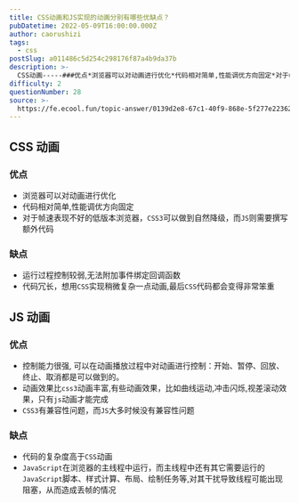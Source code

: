 ```yaml
---
title: CSS动画和JS实现的动画分别有哪些优缺点？
pubDatetime: 2022-05-09T16:00:00.000Z
author: caorushizi
tags:
  - css
postSlug: a011486c5d254c298176f87a4b9da37b
description: >-
  CSS动画-----###优点*浏览器可以对动画进行优化*代码相对简单,性能调优方向固定*对于帧速表现不好的低版本浏览器，`CSS3`可以做到自然降级，而`JS`则需要撰写额外代码###缺点*运行过程
difficulty: 2
questionNumber: 28
source: >-
  https://fe.ecool.fun/topic-answer/0139d2e8-67c1-40f9-868e-5f277e223629?orderBy=updateTime&order=desc&tagId=11
---
```


## CSS 动画

### 优点

- 浏览器可以对动画进行优化
- 代码相对简单,性能调优方向固定
- 对于帧速表现不好的低版本浏览器，`CSS3`可以做到自然降级，而`JS`则需要撰写额外代码

### 缺点

- 运行过程控制较弱,无法附加事件绑定回调函数
- 代码冗长，想用`CSS`实现稍微复杂一点动画,最后`CSS`代码都会变得非常笨重

## JS 动画

### 优点

- 控制能力很强, 可以在动画播放过程中对动画进行控制：开始、暂停、回放、终止、取消都是可以做到的。
- 动画效果比`css3`动画丰富,有些动画效果，比如曲线运动,冲击闪烁,视差滚动效果，只有`js`动画才能完成
- `CSS3`有兼容性问题，而`JS`大多时候没有兼容性问题

### 缺点

- 代码的复杂度高于`CSS`动画
- `JavaScript`在浏览器的主线程中运行，而主线程中还有其它需要运行的`JavaScript`脚本、样式计算、布局、绘制任务等,对其干扰导致线程可能出现阻塞，从而造成丢帧的情况

